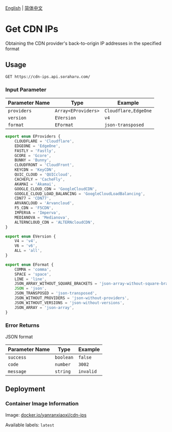[English](#) | [简体中文](./README.zh-Hans.md)

# Get CDN IPs

Obtaining the CDN provider's back-to-origin IP addresses in the specified format

## Usage

```
GET https://cdn-ips.api.soraharu.com/
```

### Input Parameter

| Parameter Name | Type                | Example              |
| -------------- | ------------------- | -------------------- |
| `providers`    | `Array<EProviders>` | `Cloudflare,EdgeOne` |
| `version`      | `EVersion`          | `v4`                 |
| `format`       | `EFormat`           | `json-transposed`    |

```typescript
export enum EProviders {
	CLOUDFLARE = 'Cloudflare',
	EDGEONE = 'EdgeOne',
	FASTLY = 'Fastly',
	GCORE = 'Gcore',
	BUNNY = 'Bunny',
	CLOUDFRONT = 'CloudFront',
	KEYCDN = 'KeyCDN',
	QUIC_CLOUD = 'QUICcloud',
	CACHEFLY = 'CacheFly',
	AKAMAI = 'Akamai',
	GOOGLE_CLOUD_CDN = 'GoogleCloudCDN',
	GOOGLE_CLOUD_LOAD_BALANCING = 'GoogleCloudLoadBalancing',
	CDN77 = 'CDN77',
	ARVANCLOUD = 'Arvancloud',
	F5_CDN = 'F5CDN',
	IMPERVA = 'Imperva',
	MEDIANOVA = 'Medianova',
	ALTERNCLOUD_CDN = 'ALTERNcloudCDN',
}

export enum EVersion {
	V4 = 'v4',
	V6 = 'v6',
	ALL = 'all',
}

export enum EFormat {
	COMMA = 'comma',
	SPACE = 'space',
	LINE = 'line',
	JSON_ARRAY_WITHOUT_SQUARE_BRACKETS = 'json-array-without-square-brackets',
	JSON = 'json',
	JSON_TRANSPOSED = 'json-transposed',
	JSON_WITHOUT_PROVIDERS = 'json-without-providers',
	JSON_WITHOUT_VERSIONS = 'json-without-versions',
	JSON_ARRAY = 'json-array',
}
```

### Error Returns

JSON format

| Parameter Name | Type      | Example   |
| -------------- | --------- | --------- |
| `success`      | `boolean` | `false`   |
| `code`         | `number`  | `3002`    |
| `message`      | `string`  | `invalid` |

## Deployment

### Container Image Information

Image: [docker.io/yanranxiaoxi/cdn-ips](https://hub.docker.com/r/yanranxiaoxi/cdn-ips)

Available labels: `latest`

